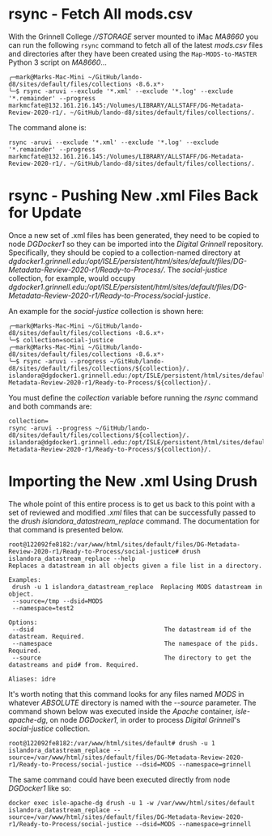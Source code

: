 # rsync - Fetch All mods.csv

With the Grinnell College _//STORAGE_ server mounted to iMac _MA8660_ you can run the following `rsync` command to fetch all of the latest _mods.csv_ files and directories after they have been created using the `Map-MODS-to-MASTER` Python 3 script on _MA8660_...

```
╭─mark@Marks-Mac-Mini ~/GitHub/lando-d8/sites/default/files/collections ‹8.6.x*›
╰─$ rsync -aruvi --exclude '*.xml' --exclude '*.log' --exclude '*.remainder' --progress markmcfate@132.161.216.145:/Volumes/LIBRARY/ALLSTAFF/DG-Metadata-Review-2020-r1/. ~/GitHub/lando-d8/sites/default/files/collections/.
```

The command alone is:

```
rsync -aruvi --exclude '*.xml' --exclude '*.log' --exclude '*.remainder' --progress markmcfate@132.161.216.145:/Volumes/LIBRARY/ALLSTAFF/DG-Metadata-Review-2020-r1/. ~/GitHub/lando-d8/sites/default/files/collections/.
```

# rsync - Pushing New .xml Files Back for Update

Once a new set of .xml files has been generated, they need to be copied to node _DGDocker1_ so they can be imported into the _Digital Grinnell_ repository. Specifically, they should be copied to a collection-named directory at _dgdocker1.grinnell.edu:/opt/ISLE/persistent/html/sites/default/files/DG-Metadata-Review-2020-r1/Ready-to-Process/_.  The _social-justice_ collection, for example, would occupy _dgdocker1.grinnell.edu:/opt/ISLE/persistent/html/sites/default/files/DG-Metadata-Review-2020-r1/Ready-to-Process/social-justice_.

An example for the _social-justice_ collection is shown here:

```
╭─mark@Marks-Mac-Mini ~/GitHub/lando-d8/sites/default/files/collections ‹8.6.x*›
╰─$ collection=social-justice
╭─mark@Marks-Mac-Mini ~/GitHub/lando-d8/sites/default/files/collections ‹8.6.x*›
╰─$ rsync -aruvi --progress ~/GitHub/lando-d8/sites/default/files/collections/${collection}/. islandora@dgdocker1.grinnell.edu:/opt/ISLE/persistent/html/sites/default/files/DG-Metadata-Review-2020-r1/Ready-to-Process/${collection}/.
```

You must define the _collection_ variable before running the _rsync_ command and both commands are:

```
collection=
rsync -aruvi --progress ~/GitHub/lando-d8/sites/default/files/collections/${collection}/. islandora@dgdocker1.grinnell.edu:/opt/ISLE/persistent/html/sites/default/files/DG-Metadata-Review-2020-r1/Ready-to-Process/${collection}/.
```

# Importing the New .xml Using Drush

The whole point of this entire process is to get us back to this point with a set of reviewed and modified _.xml_ files that can be successfully passed to the _drush islandora_datastream_replace_ command.  The documentation for that command is presented below.

```
root@122092fe8182:/var/www/html/sites/default/files/DG-Metadata-Review-2020-r1/Ready-to-Process/social-justice# drush islandora_datastream_replace --help
Replaces a datastream in all objects given a file list in a directory.

Examples:
 drush -u 1 islandora_datastream_replace  Replacing MODS datastream in object.
 --source=/tmp --dsid=MODS
 --namespace=test2

Options:
 --dsid                                    The datastream id of the datastream. Required.
 --namespace                               The namespace of the pids. Required.
 --source                                  The directory to get the datastreams and pid# from. Required.

Aliases: idre
```

It's worth noting that this command looks for any files named _*MODS*_ in whatever *ABSOLUTE* directory is named with the _--source_ parameter.  The command shown below was executed inside the _Apache_ container, _isle-apache-dg_, on node _DGDocker1_, in order to process _Digital Grinnell_'s _social-justice_ collection.

```
root@122092fe8182:/var/www/html/sites/default# drush -u 1 islandora_datastream_replace --source=/var/www/html/sites/default/files/DG-Metadata-Review-2020-r1/Ready-to-Process/social-justice --dsid=MODS --namespace=grinnell
```

The same command could have been executed directly from node _DGDocker1_ like so:

```
docker exec isle-apache-dg drush -u 1 -w /var/www/html/sites/default islandora_datastream_replace --source=/var/www/html/sites/default/files/DG-Metadata-Review-2020-r1/Ready-to-Process/social-justice --dsid=MODS --namespace=grinnell
```
